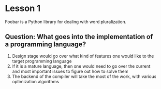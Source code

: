 # Lesson 1

Foobar is a Python library for dealing with word pluralization.

## Question: What goes into the implementation of a programming language?

1. Design stage would go over what kind of features one would like to the target programming language
2. If it is a mature language, then one would need to go over the current and most important issues to figure out how to solve them
3. The backend of the compiler will take the most of the work, with various optimization algorithms
